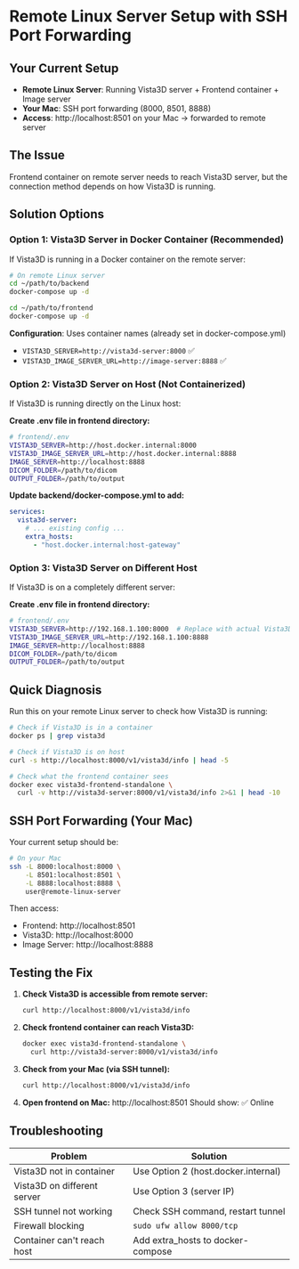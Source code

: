 # Remote Linux Server Setup with SSH Port Forwarding

## Your Current Setup

- **Remote Linux Server**: Running Vista3D server + Frontend container + Image server
- **Your Mac**: SSH port forwarding (8000, 8501, 8888)
- **Access**: http://localhost:8501 on your Mac → forwarded to remote server

## The Issue

Frontend container on remote server needs to reach Vista3D server, but the connection method depends on how Vista3D is running.

## Solution Options

### Option 1: Vista3D Server in Docker Container (Recommended)

If Vista3D is running in a Docker container on the remote server:

```bash
# On remote Linux server
cd ~/path/to/backend
docker-compose up -d

cd ~/path/to/frontend  
docker-compose up -d
```

**Configuration**: Uses container names (already set in docker-compose.yml)
- `VISTA3D_SERVER=http://vista3d-server:8000` ✅
- `VISTA3D_IMAGE_SERVER_URL=http://image-server:8888` ✅

### Option 2: Vista3D Server on Host (Not Containerized)

If Vista3D is running directly on the Linux host:

**Create .env file in frontend directory:**
```bash
# frontend/.env
VISTA3D_SERVER=http://host.docker.internal:8000
VISTA3D_IMAGE_SERVER_URL=http://host.docker.internal:8888
IMAGE_SERVER=http://localhost:8888
DICOM_FOLDER=/path/to/dicom
OUTPUT_FOLDER=/path/to/output
```

**Update backend/docker-compose.yml to add:**
```yaml
services:
  vista3d-server:
    # ... existing config ...
    extra_hosts:
      - "host.docker.internal:host-gateway"
```

### Option 3: Vista3D Server on Different Host

If Vista3D is on a completely different server:

**Create .env file in frontend directory:**
```bash
# frontend/.env
VISTA3D_SERVER=http://192.168.1.100:8000  # Replace with actual Vista3D server IP
VISTA3D_IMAGE_SERVER_URL=http://192.168.1.100:8888
IMAGE_SERVER=http://localhost:8888
DICOM_FOLDER=/path/to/dicom
OUTPUT_FOLDER=/path/to/output
```

## Quick Diagnosis

Run this on your remote Linux server to check how Vista3D is running:

```bash
# Check if Vista3D is in a container
docker ps | grep vista3d

# Check if Vista3D is on host
curl -s http://localhost:8000/v1/vista3d/info | head -5

# Check what the frontend container sees
docker exec vista3d-frontend-standalone \
  curl -v http://vista3d-server:8000/v1/vista3d/info 2>&1 | head -10
```

## SSH Port Forwarding (Your Mac)

Your current setup should be:
```bash
# On your Mac
ssh -L 8000:localhost:8000 \
    -L 8501:localhost:8501 \
    -L 8888:localhost:8888 \
    user@remote-linux-server
```

Then access:
- Frontend: http://localhost:8501
- Vista3D: http://localhost:8000  
- Image Server: http://localhost:8888

## Testing the Fix

1. **Check Vista3D is accessible from remote server:**
   ```bash
   curl http://localhost:8000/v1/vista3d/info
   ```

2. **Check frontend container can reach Vista3D:**
   ```bash
   docker exec vista3d-frontend-standalone \
     curl http://vista3d-server:8000/v1/vista3d/info
   ```

3. **Check from your Mac (via SSH tunnel):**
   ```bash
   curl http://localhost:8000/v1/vista3d/info
   ```

4. **Open frontend on Mac:**
   http://localhost:8501
   Should show: ✅ Online

## Troubleshooting

| Problem | Solution |
|---------|----------|
| Vista3D not in container | Use Option 2 (host.docker.internal) |
| Vista3D on different server | Use Option 3 (server IP) |
| SSH tunnel not working | Check SSH command, restart tunnel |
| Firewall blocking | `sudo ufw allow 8000/tcp` |
| Container can't reach host | Add extra_hosts to docker-compose |

